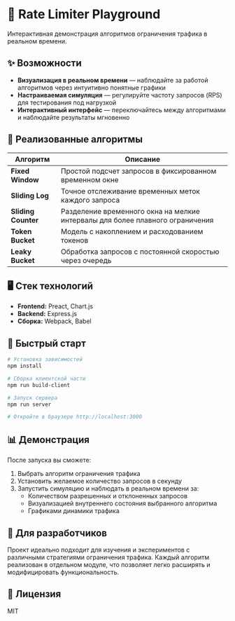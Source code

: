 # 🚦 Rate Limiter Playground

Интерактивная демонстрация алгоритмов ограничения трафика в реальном времени.

## ✨ Возможности

- **Визуализация в реальном времени** — наблюдайте за работой алгоритмов через интуитивно понятные графики
- **Настраиваемая симуляция** — регулируйте частоту запросов (RPS) для тестирования под нагрузкой
- **Интерактивный интерфейс** — переключайтесь между алгоритмами и наблюдайте результаты мгновенно

## 🧠 Реализованные алгоритмы

| Алгоритм | Описание |
|----------|----------|
| **Fixed Window** | Простой подсчет запросов в фиксированном временном окне |
| **Sliding Log** | Точное отслеживание временных меток каждого запроса |
| **Sliding Counter** | Разделение временного окна на мелкие интервалы для более плавного ограничения |
| **Token Bucket** | Модель с накоплением и расходованием токенов |
| **Leaky Bucket** | Обработка запросов с постоянной скоростью через очередь |

## 🖥️ Стек технологий

- **Frontend:** Preact, Chart.js
- **Backend:** Express.js
- **Сборка:** Webpack, Babel

## 🚀 Быстрый старт

```bash
# Установка зависимостей
npm install

# Сборка клиентской части
npm run build-client

# Запуск сервера
npm run server

# Откройте в браузере http://localhost:3000
```

## 📊 Демонстрация

После запуска вы сможете:

1. Выбрать алгоритм ограничения трафика
2. Установить желаемое количество запросов в секунду
3. Запустить симуляцию и наблюдать в реальном времени за:
   - Количеством разрешенных и отклоненных запросов
   - Визуализацией внутреннего состояния выбранного алгоритма
   - Графиками динамики трафика

## 🔧 Для разработчиков

Проект идеально подходит для изучения и экспериментов с различными стратегиями ограничения трафика. Каждый алгоритм реализован в отдельном модуле, что позволяет легко расширять и модифицировать функциональность.

## 📝 Лицензия

MIT
